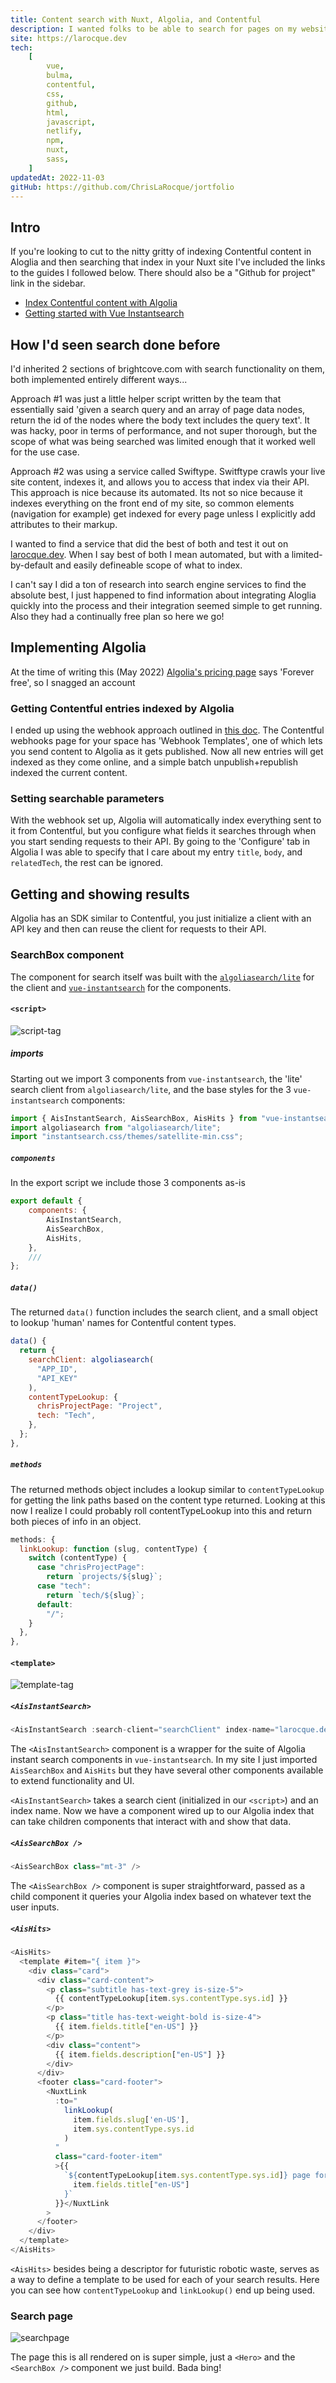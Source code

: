 ```yaml
---
title: Content search with Nuxt, Algolia, and Contentful
description: I wanted folks to be able to search for pages on my website
site: https://larocque.dev
tech:
    [
        vue,
        bulma,
        contentful,
        css,
        github,
        html,
        javascript,
        netlify,
        npm,
        nuxt,
        sass,
    ]
updatedAt: 2022-11-03
gitHub: https://github.com/ChrisLaRocque/jortfolio
---
```


## Intro

If you&apos;re looking to cut to the nitty gritty of indexing Contentful content in Aloglia and then searching that index in your Nuxt site I've included the links to the guides I followed below. There should also be a &quot;Github for project&quot; link in the sidebar.

-   [Index Contentful content with Algolia](https://www.contentful.com/developers/docs/tutorials/general/enhancing-search-experience-with-algolia/)
-   [Getting started with Vue Instantsearch](https://www.algolia.com/doc/guides/building-search-ui/getting-started/vue/#build-a-simple-ui)

## How I'd seen search done before

I'd inherited 2 sections of brightcove.com with search functionality on them, both implemented entirely different ways...

Approach #1 was just a little helper script written by the team that essentially said 'given a search query and an array of page data nodes, return the id of the nodes where the body text includes the query text'. It was hacky, poor in terms of performance, and not super thorough, but the scope of what was being searched was limited enough that it worked well for the use case.

Approach #2 was using a service called Swiftype. Switftype crawls your live site content, indexes it, and allows you to access that index via their API. This approach is nice because its automated. Its not so nice because it indexes everything on the front end of my site, so common elements (navigation for example) get indexed for every page unless I explicitly add attributes to their markup.

I wanted to find a service that did the best of both and test it out on [larocque.dev](https://www.larocque.dev/). When I say best of both I mean automated, but with a limited-by-default and easily defineable scope of what to index.

I can't say I did a ton of research into search engine services to find the absolute best, I just happened to find information about integrating Aloglia quickly into the process and their integration seemed simple to get running. Also they had a continually free plan so here we go!

## Implementing Algolia

At the time of writing this (May 2022) [Algolia's pricing page](https://www.algolia.com/pricing/) says 'Forever free', so I snagged an account

### Getting Contentful entries indexed by Algolia

I ended up using the webhook approach outlined in [this doc](https://www.contentful.com/developers/docs/tutorials/general/enhancing-search-experience-with-algolia/). The Contentful webhooks page for your space has 'Webhook Templates', one of which lets you send content to Algolia as it gets published. Now all new entries will get indexed as they come online, and a simple batch unpublish+republish indexed the current content.

### Setting searchable parameters

With the webhook set up, Algolia will automatically index everything sent to it from Contentful, but you configure what fields it searches through when you start sending requests to their API. By going to the 'Configure' tab in Algolia I was able to specify that I care about my entry `title`, `body`, and `relatedTech`, the rest can be ignored.

## Getting and showing results

Algolia has an SDK similar to Contentful, you just initialize a client with an API key and then can reuse the client for requests to their API.

### SearchBox component

The component for search itself was built with the [`algoliasearch/lite`](https://www.npmjs.com/package/algoliasearch) for the client and [`vue-instantsearch`](https://www.algolia.com/doc/guides/building-search-ui/what-is-instantsearch/vue/) for the components.

#### `<script>`

![script-tag](//images.ctfassets.net/i1trowbjm312/15MZfqNdEEHHo3Gzl4Czd3/33c47426fd33b5090e157816f600cad4/script-tag.png)

##### imports

Starting out we import 3 components from `vue-instantsearch`, the 'lite' search client from `algoliasearch/lite`, and the base styles for the 3 `vue-instantsearch` components:

```javascript
import { AisInstantSearch, AisSearchBox, AisHits } from "vue-instantsearch";
import algoliasearch from "algoliasearch/lite";
import "instantsearch.css/themes/satellite-min.css";
```

##### `components`

In the export script we include those 3 components as-is

```javascript
export default {
	components: {
		AisInstantSearch,
		AisSearchBox,
		AisHits,
	},
	///
};
```

##### `data()`

The returned `data()` function includes the search client, and a small object to lookup 'human' names for Contentful content types.

```javascript
data() {
  return {
    searchClient: algoliasearch(
      "APP_ID",
      "API_KEY"
    ),
    contentTypeLookup: {
      chrisProjectPage: "Project",
      tech: "Tech",
    },
  };
},
```

##### `methods`

The returned methods object includes a lookup similar to `contentTypeLookup` for getting the link paths based on the content type returned. Looking at this now I realize I could probably roll contentTypeLookup into this and return both pieces of info in an object.

```javascript
methods: {
  linkLookup: function (slug, contentType) {
    switch (contentType) {
      case "chrisProjectPage":
        return `projects/${slug}`;
      case "tech":
        return `tech/${slug}`;
      default:
        "/";
    }
  },
},
```

#### `<template>`

![template-tag](//images.ctfassets.net/i1trowbjm312/20yZFgASc2PCEN3j3WyBYV/77b62b259bec79dd980a03247dc77dd8/template-tag.png)

##### `<AisInstantSearch>`

```javascript
<AisInstantSearch :search-client="searchClient" index-name="larocque.dev">
```

The `<AisInstantSearch>` component is a wrapper for the suite of Algolia instant search components in `vue-instantsearch`. In my site I just imported `AisSearchBox` and `AisHits` but they have several other components available to extend functionality and UI.

`<AisInstantSearch>` takes a search cient (initialized in our `<script>`) and an index name. Now we have a component wired up to our Algolia index that can take children components that interact with and show that data.

##### `<AisSearchBox />`

```javascript
<AisSearchBox class="mt-3" />
```

The `<AisSearchBox />` component is super straightforward, passed as a child component it queries your Algolia index based on whatever text the user inputs.

##### `<AisHits>`

```javascript
<AisHits>
  <template #item="{ item }">
    <div class="card">
      <div class="card-content">
        <p class="subtitle has-text-grey is-size-5">
          {{ contentTypeLookup[item.sys.contentType.sys.id] }}
        </p>
        <p class="title has-text-weight-bold is-size-4">
          {{ item.fields.title["en-US"] }}
        </p>
        <div class="content">
          {{ item.fields.description["en-US"] }}
        </div>
      </div>
      <footer class="card-footer">
        <NuxtLink
          :to="
            linkLookup(
              item.fields.slug['en-US'],
              item.sys.contentType.sys.id
            )
          "
          class="card-footer-item"
          >{{
            `${contentTypeLookup[item.sys.contentType.sys.id]} page for ${
              item.fields.title["en-US"]
            }`
          }}</NuxtLink
        >
      </footer>
    </div>
  </template>
</AisHits>
```

`<AisHits>` besides being a descriptor for futuristic robotic waste, serves as a way to define a template to be used for each of your search results. Here you can see how `contentTypeLookup` and `linkLookup()` end up being used.

### Search page

![searchpage](//images.ctfassets.net/i1trowbjm312/xE4FjGBpXk6tcSj3nmg3t/a6841a1808d08473f403f2b8668e999f/searchpage.png)

The page this is all rendered on is super simple, just a `<Hero>` and the `<SearchBox />` component we just build. Bada bing!
